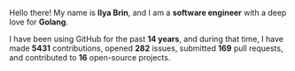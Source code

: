 Hello there! My name is **Ilya Brin**, and I am a **software engineer** with a deep love for **Golang**.

I have been using GitHub for the past **14 years**, and during that time, I have made **5431** contributions, opened **282** issues, submitted **169** pull requests, and contributed to **16** open-source projects.
